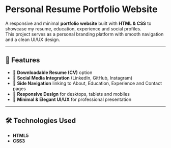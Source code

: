 # Personal Resume Portfolio Website

A responsive and minimal **portfolio website** built with **HTML & CSS** to showcase my resume, education, experience and social profiles.  
This project serves as a personal branding platform with smooth navigation and a clean UI/UX design.

---

## 🚀 Features
- 📄 **Downloadable Resume (CV)** option  
- 🔗 **Social Media Integration** (LinkedIn, GitHub, Instagram)  
- 🧭 **Side Navigation** linking to About, Education, Experience and Contact pages  
- 📱 **Responsive Design** for desktops, tablets and mobiles  
- 🎨 **Minimal & Elegant UI/UX** for professional presentation  

---

## 🛠️ Technologies Used
- **HTML5**  
- **CSS3**
